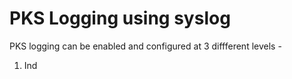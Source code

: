 
# PKS Logging using syslog

PKS logging can be enabled and configured at 3 diffferent levels - 

1. Ind
<!--stackedit_data:
eyJoaXN0b3J5IjpbMTI1MzY4NjAzNF19
-->